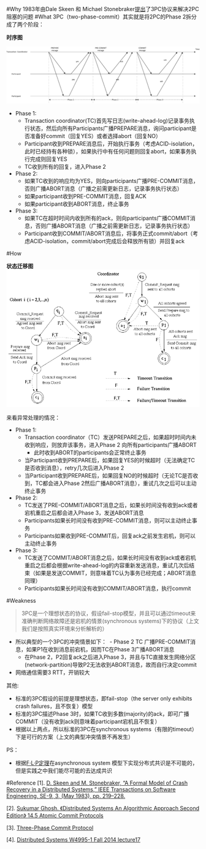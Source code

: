 #Why
1983年由Dale Skeen 和 Michael Stonebraker[提出](https://github.com/1Feng/learn-distributed-systems/blob/master/theory/consensus/atomic-commit-protocols/3PC/A-Formal-Model-of-Crash-Recovery-in-a-Distributed-System.pdf)了3PC协议来解决2PC阻塞的问题
#What
3PC（two-phase-commit）其实就是将2PC的Phase 2拆分成了两个阶段：

**时序图**

![Alt text](https://github.com/1Feng/learn-distributed-systems/blob/master/theory/consensus/atomic-commit-protocols/3PC/images/3pc.png)

- Phase 1: 
  - Transaction coordinator(TC)首先写日志(write-ahead-log)记录事务执行状态，然后向所有Participants广播PREPARE消息，询问participant是否准备好commit（回复YES）或者选择abort（回复NO）
  - Participant收到PREPARE消息后，开始执行事务（考虑ACID-isolation，此时已经持有各种锁），如果执行中有任何问题则回复abort，如果事务执行完成则回复YES
  - TC收到所有的回复，进入Phase 2
- Phase 2:
  - 如果TC收到的响应均为YES，则向participants广播PRE-COMMIT消息，否则广播ABORT消息（广播之前需更新日志，记录事务执行状态）
  - 如果participant收到PRE-COMMIT消息，回复ACK
  - 如果participant收到ABORT消息，终止事务
- Phase 3:
  - 如果TC在超时时间内收到所有的ack，则向participants广播COMMIT消息，否则广播ABORT消息（广播之前需更新日志，记录事务执行状态）
  - Participant收到COMMIT/ABORT消息后，将事务正式commit/abort（考虑ACID-isolation，commit/abort完成后会释放所有锁）并回复ack

#How


**状态迁移图**
![Alt text](https://github.com/1Feng/learn-distributed-systems/blob/master/theory/consensus/atomic-commit-protocols/3PC/images/3pc-state-machine.gif)

来看异常处理的情况：
- Phase 1:
  - Transaction coordinator（TC）发送PREPARE之后，如果超时时间内未收到响应，则放弃该事务，进入Phase 2 向所有participants广播ABORT
    - 此时收到ABORT的participants会正常终止事务
  - 当Participant收到PREPARE后，如果回复YES的时候超时（无法确定TC是否收到消息），retry几次后进入Phase 2
  - 当Participant收到PREPARE后，如果回复NO的时候超时（无论TC是否收到，TC都会进入Phase 2然后广播ABORT消息），重试几次之后可以主动终止事务
- Phase 2: 
  - TC发送了PRE-COMMIT/ABORT消息之后，如果长时间没有收到ack或者宕机重启之后都会进入Phase 3，发送ABORT消息
  - Participants如果长时间没有收到PRE-COMMIT消息，则可以主动终止事务
  - Participants如果收到PRE-COMMIT后，回复ack之前发生宕机，则可以主动终止事务
- Phase 3: 
  - TC发送了COMMIT/ABORT消息之后，如果长时间没有收到ack或者宕机重启之后都会根据write-ahead-log的内容重新发送消息，重试几次后结束（如果是发送COMMIT，则意味着TC认为事务已经完成；ABORT消息同理）
  - Participants如果长时间没有收到COMMIT/ABORT消息，执行commit
  
#Weakness

> 3PC是一个理想状态的协议，假设fail-stop模型，并且可以通过timeout来准确判断网络故障还是宕机的情景(synchronous systems)下的协议（上文我们是按照真实环境来分析解析的） 

- 所以典型的一个3PC的冲突情景如下：
  - Phase 2 TC 广播PRE-COMMIT消息，如果P1在收到消息前宕机，因而TC在Phase 3广播ABORT消息
  - 在Phase 2，P2回复ack之后进入Phase 3，并且与TC直接发生网络分区(network-partition)导致P2无法收到ABORT消息，故而自行决定commit
- 网络通信需要3 RTT，开销较大

其他:
- 标准的3PC假设的前提是理想状态，即fail-stop（the server only exhibits crash failures，且不恢复）模型
- 标准的3PC描述Phase 3时，如果TC收到多数(majority)的ack，即可广播COMMIT（没有收到ack则意味着participant宕机且不恢复）
- 根据以上两点，所以标准的3PC在synchronous systems（有限的timeout）下是可行的方案（上文的典型冲突情景不再发生）


PS： 
- 根据[F·L·P定理](https://github.com/1Feng/learn-distributed-systems/blob/master/theory/consensus/F-L-P/README.md)在asynchronous system 模型下实现分布式共识是不可能的，但是实践之中我们能尽可能的去达成共识

#Reference
[1]. [D. Skeen and M. Stonebraker, “A Formal Model of Crash Recovery in a Distributed Systems,” IEEE Transactions on Software Engineering, SE-9, 3, (May 1983), pp. 219–228.](https://github.com/1Feng/learn-distributed-systems/blob/master/theory/consensus/atomic-commit-protocols/3PC/A-Formal-Model-of-Crash-Recovery-in-a-Distributed-System.pdf)

[2]. [Sukumar Ghosh. 《Distributed Systems An Algorithmic Approach Second Edition》 14.5 Atomic Commit Protocols](https://www.amazon.com/Distributed-Systems-Algorithmic-Approach-Information/dp/1466552972)

[3]. [Three-Phase Commit Protocol](http://courses.cs.vt.edu/~cs5204/fall00/distributedDBMS/sreenu/3pc.html)

[4]. [Distributed Systems W4995-1 Fall 2014 lecture17 ](https://roxanageambasu.github.io/ds-class//assets/lectures/lecture17.pdf)

